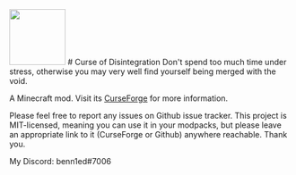 <img src="https://media.discordapp.net/attachments/705790416947249253/867705122028781568/imgonline-com-ua-Resize-xwYGCp0Vk2uiYW.png" width=100 height=100/>
# Curse of Disintegration
Don't spend too much time under stress, otherwise you may very well find yourself being merged with the void.

A Minecraft mod. Visit its [CurseForge](https://www.curseforge.com/minecraft/mc-mods/curse-of-disintegration) for more information.

Please feel free to report any issues on Github issue tracker. This project is MIT-licensed, meaning you can use it in your modpacks, but please leave an appropriate link to it (CurseForge or Github) anywhere reachable. Thank you.

My Discord: benn1ed#7006
